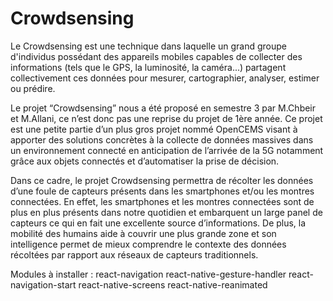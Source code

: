 # Crowdsensing
Le Crowdsensing est une technique dans laquelle un grand groupe d'individus
possédant des appareils mobiles capables de collecter des informations (tels que le GPS, la
luminosité, la caméra...) partagent collectivement ces données pour mesurer, cartographier,
analyser, estimer ou prédire.

Le projet “Crowdsensing” nous a été proposé en semestre 3 par M.Chbeir et M.Allani,
ce n’est donc pas une reprise du projet de 1ère année. Ce projet est une petite partie d’un
plus gros projet nommé OpenCEMS visant à apporter des solutions concrètes à la collecte de
données massives dans un environnement connecté en anticipation de l’arrivée de la 5G
notamment grâce aux objets connectés et d’automatiser la prise de décision.

Dans ce cadre, le projet Crowdsensing permettra de récolter les données d’une foule de
capteurs présents dans les smartphones et/ou les montres connectées.
En effet, les smartphones et les montres connectées sont de plus en plus présents dans notre
quotidien et embarquent un large panel de capteurs ce qui en fait une excellente source
d’informations.
De plus, la mobilité des humains aide à couvrir une plus grande zone et son intelligence
permet de mieux comprendre le contexte des données récoltées par rapport aux réseaux de
capteurs traditionnels.

Modules à installer :
    react-navigation
    react-native-gesture-handler
    react-navigation-start
    react-native-screens
    react-native-reanimated
